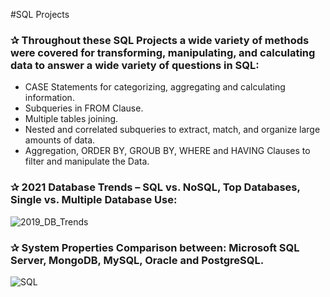 #SQL Projects

### ✰ Throughout these SQL Projects a wide variety of methods were covered for transforming, manipulating, and calculating data to answer a wide variety of questions in SQL: 

   * CASE Statements for categorizing, aggregating and calculating information.
   * Subqueries in FROM Clause.
   * Multiple tables joining.
   * Nested and correlated subqueries to extract, match, and organize large amounts of data.   
   * Aggregation, ORDER BY, GROUB BY, WHERE and HAVING Clauses to filter and manipulate the Data.

### ✰ 2021 Database Trends – SQL vs. NoSQL, Top Databases, Single vs. Multiple Database Use:

![2019_DB_Trends](https://user-images.githubusercontent.com/67468718/103150915-c3dbe280-472d-11eb-8545-538a4e15f3ad.JPG)

### ✰ System Properties Comparison between: Microsoft SQL Server, MongoDB, MySQL, Oracle and PostgreSQL.

![SQL](https://user-images.githubusercontent.com/67468718/103142902-f8fe1b80-46c0-11eb-8e0b-495efab1551d.JPG)

